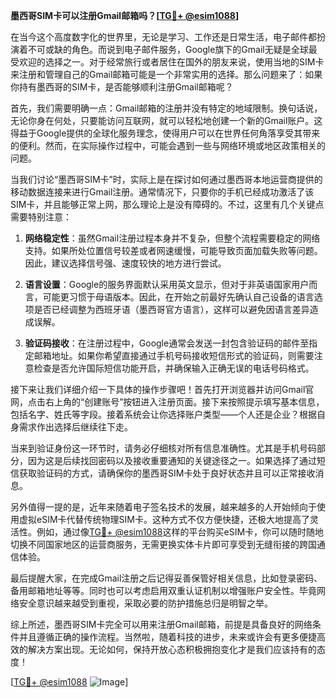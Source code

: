 **墨西哥SIM卡可以注册Gmail邮箱吗？[[TG💪+ @esim1088](https://t.me/s/esim1088)]**

在当今这个高度数字化的世界里，无论是学习、工作还是日常生活，电子邮件都扮演着不可或缺的角色。而说到电子邮件服务，Google旗下的Gmail无疑是全球最受欢迎的选择之一。对于经常旅行或者居住在国外的朋友来说，使用当地的SIM卡来注册和管理自己的Gmail邮箱可能是一个非常实用的选择。那么问题来了：如果你持有墨西哥的SIM卡，是否能够顺利注册Gmail邮箱呢？

首先，我们需要明确一点：Gmail邮箱的注册并没有特定的地域限制。换句话说，无论你身在何处，只要能访问互联网，就可以轻松地创建一个新的Gmail账户。这得益于Google提供的全球化服务理念，使得用户可以在世界任何角落享受其带来的便利。然而，在实际操作过程中，可能会遇到一些与网络环境或地区政策相关的问题。

当我们讨论“墨西哥SIM卡”时，实际上是在探讨如何通过墨西哥本地运营商提供的移动数据连接来进行Gmail注册。通常情况下，只要你的手机已经成功激活了该SIM卡，并且能够正常上网，那么理论上是没有障碍的。不过，这里有几个关键点需要特别注意：

1. **网络稳定性**：虽然Gmail注册过程本身并不复杂，但整个流程需要稳定的网络支持。如果所处位置信号较差或者网速缓慢，可能导致页面加载失败等问题。因此，建议选择信号强、速度较快的地方进行尝试。

2. **语言设置**：Google的服务界面默认采用英文显示，但对于非英语国家用户而言，可能更习惯于母语版本。因此，在开始之前最好先确认自己设备的语言选项是否已经调整为西班牙语（墨西哥官方语言），这样可以避免因语言差异造成误解。

3. **验证码接收**：在注册过程中，Google通常会发送一封包含验证码的邮件至指定邮箱地址。如果你希望直接通过手机号码接收短信形式的验证码，则需要注意检查是否允许国际短信功能开启，并确保输入正确无误的电话号码格式。

接下来让我们详细介绍一下具体的操作步骤吧！首先打开浏览器并访问Gmail官网，点击右上角的“创建账号”按钮进入注册页面。接下来按照提示填写基本信息，包括名字、姓氏等字段。接着系统会让你选择账户类型——个人还是企业？根据自身需求作出选择后继续往下走。

当来到验证身份这一环节时，请务必仔细核对所有信息准确性。尤其是手机号码部分，因为这是后续找回密码以及接收重要通知的关键途径之一。如果选择了通过短信获取验证码的方式，请确保你的墨西哥SIM卡处于良好状态并且可以正常接收消息。

另外值得一提的是，近年来随着电子签名技术的发展，越来越多的人开始倾向于使用虚拟eSIM卡代替传统物理SIM卡。这种方式不仅方便快捷，还极大地提高了灵活性。例如，通过像[TG💪+ @esim1088](https://t.me/s/esim1088)这样的平台购买eSIM卡，你可以随时随地切换不同国家地区的运营商服务，无需更换实体卡片即可享受到无缝衔接的跨国通信体验。

最后提醒大家，在完成Gmail注册之后记得妥善保管好相关信息，比如登录密码、备用邮箱地址等等。同时也可以考虑启用双重认证机制以增强账户安全性。毕竟网络安全意识越来越受到重视，采取必要的防护措施总归是明智之举。

综上所述，墨西哥SIM卡完全可以用来注册Gmail邮箱，前提是具备良好的网络条件并且遵循正确的操作流程。当然啦，随着科技的进步，未来或许会有更多便捷高效的解决方案出现。无论如何，保持开放心态积极拥抱变化才是我们应该持有的态度！

[[TG💪+ @esim1088](https://t.me/s/esim1088) ![Image](https://i.postimg.cc/4NQfJmqS/Snipaste-2025-05-13-00-14-12.png)]
